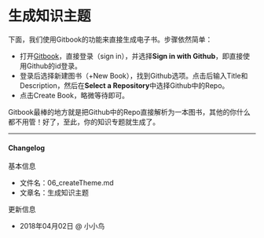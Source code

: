 # 生成知识主题

下面，我们使用Gitbook的功能来直接生成电子书。步骤依然简单：

- 打开[Gitbook](http://www.gitbook.com/)，直接登录（sign in），并选择**Sign in with Github**，即直接使用Github的id登录。
- 登录后选择新建图书（+New Book），找到Github选项。点击后输入Title和Description，然后在**Select a Repository**中选择Github中的Repo。
- 点击Create Book，略微等待即可。

Gitbook最棒的地方就是把Github中的Repo直接解析为一本图书，其他的你什么都不用管！好了，至此，你的知识专题就生成了。

------

#### Changelog

基本信息

- 文件名：06_createTheme.md
- 文章名：生成知识主题

更新信息

- 2018年04月02日 @ 小小鸟